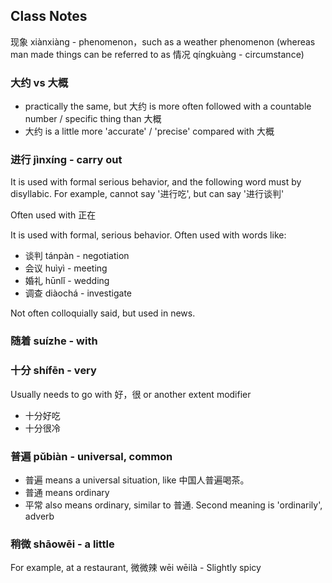 
## Class Notes

现象 xiànxiàng - phenomenon，such as a weather phenomenon (whereas man made things can be referred to as 情况 qíngkuàng - circumstance)

### 大约 vs 大概

- practically the same, but 大约 is more often followed with a countable number / specific thing than 大概
- 大约 is a little more 'accurate' / 'precise' compared with 大概

### 进行 jìnxíng - carry out

It is used with formal serious behavior, and the following word must by disyllabic. For example, cannot say '进行吃', but can say '进行谈判'

Often used with 正在

It is used with formal, serious behavior. Often used with words like:

- 谈判 tánpàn - negotiation
- 会议 huìyì - meeting
- 婚礼 hūnlǐ - wedding
- 调查 diàochá - investigate

Not often colloquially said, but used in news.

### 随着 suízhe - with

### 十分 shífēn - very

Usually needs to go with 好，很 or another extent modifier

- 十分好吃
- 十分很冷

### 普遍 pǔbiàn - universal, common

- 普遍 means a universal situation, like 中国人普遍喝茶。
- 普通 means ordinary
- 平常 also means ordinary, similar to 普通. Second meaning is 'ordinarily', adverb

### 稍微 shāowēi - a little

For example, at a restaurant, 微微辣 wēi wēilà - Slightly spicy
